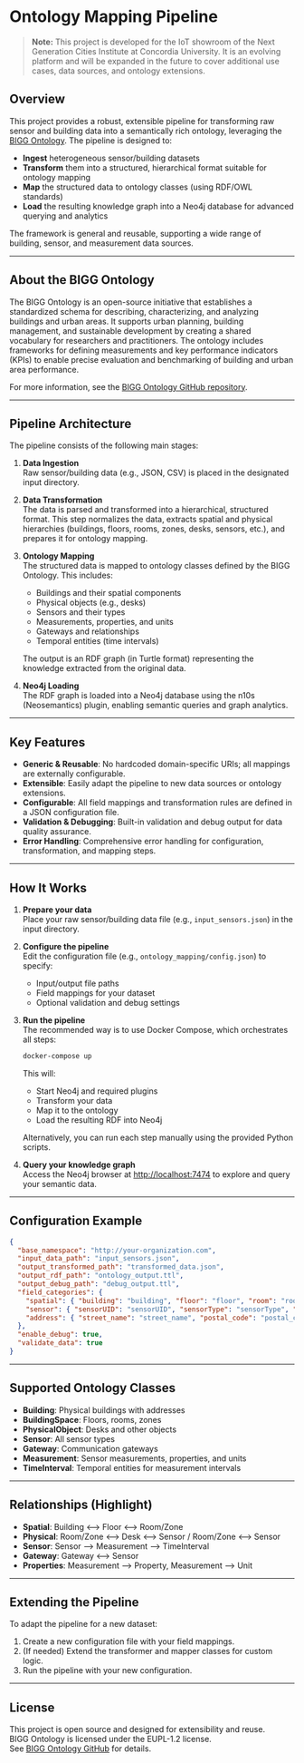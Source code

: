 # Ontology Mapping Pipeline

> **Note:** This project is developed for the IoT showroom of the Next Generation Cities Institute at Concordia University. It is an evolving platform and will be expanded in the future to cover additional use cases, data sources, and ontology extensions.

## Overview

This project provides a robust, extensible pipeline for transforming raw sensor and building data into a semantically rich ontology, leveraging the [BIGG Ontology](https://github.com/BeeGroup-cimne/biggontology). The pipeline is designed to:
- **Ingest** heterogeneous sensor/building datasets
- **Transform** them into a structured, hierarchical format suitable for ontology mapping
- **Map** the structured data to ontology classes (using RDF/OWL standards)
- **Load** the resulting knowledge graph into a Neo4j database for advanced querying and analytics

The framework is general and reusable, supporting a wide range of building, sensor, and measurement data sources.

---

## About the BIGG Ontology

The BIGG Ontology is an open-source initiative that establishes a standardized schema for describing, characterizing, and analyzing buildings and urban areas. It supports urban planning, building management, and sustainable development by creating a shared vocabulary for researchers and practitioners. The ontology includes frameworks for defining measurements and key performance indicators (KPIs) to enable precise evaluation and benchmarking of building and urban area performance.

For more information, see the [BIGG Ontology GitHub repository](https://github.com/BeeGroup-cimne/biggontology).

---

## Pipeline Architecture

The pipeline consists of the following main stages:

1. **Data Ingestion**  
   Raw sensor/building data (e.g., JSON, CSV) is placed in the designated input directory.

2. **Data Transformation**  
   The data is parsed and transformed into a hierarchical, structured format. This step normalizes the data, extracts spatial and physical hierarchies (buildings, floors, rooms, zones, desks, sensors, etc.), and prepares it for ontology mapping.

3. **Ontology Mapping**  
   The structured data is mapped to ontology classes defined by the BIGG Ontology. This includes:
   - Buildings and their spatial components
   - Physical objects (e.g., desks)
   - Sensors and their types
   - Measurements, properties, and units
   - Gateways and relationships
   - Temporal entities (time intervals)

   The output is an RDF graph (in Turtle format) representing the knowledge extracted from the original data.

4. **Neo4j Loading**  
   The RDF graph is loaded into a Neo4j database using the n10s (Neosemantics) plugin, enabling semantic queries and graph analytics.

---

## Key Features

- **Generic & Reusable**: No hardcoded domain-specific URIs; all mappings are externally configurable.
- **Extensible**: Easily adapt the pipeline to new data sources or ontology extensions.
- **Configurable**: All field mappings and transformation rules are defined in a JSON configuration file.
- **Validation & Debugging**: Built-in validation and debug output for data quality assurance.
- **Error Handling**: Comprehensive error handling for configuration, transformation, and mapping steps.

---

## How It Works

1. **Prepare your data**  
   Place your raw sensor/building data file (e.g., `input_sensors.json`) in the input directory.

2. **Configure the pipeline**  
   Edit the configuration file (e.g., `ontology_mapping/config.json`) to specify:
   - Input/output file paths
   - Field mappings for your dataset
   - Optional validation and debug settings

3. **Run the pipeline**  
   The recommended way is to use Docker Compose, which orchestrates all steps:

   ```bash
   docker-compose up
   ```

   This will:
   - Start Neo4j and required plugins
   - Transform your data
   - Map it to the ontology
   - Load the resulting RDF into Neo4j

   Alternatively, you can run each step manually using the provided Python scripts.

4. **Query your knowledge graph**  
   Access the Neo4j browser at [http://localhost:7474](http://localhost:7474) to explore and query your semantic data.

---

## Configuration Example

```json
{
  "base_namespace": "http://your-organization.com",
  "input_data_path": "input_sensors.json",
  "output_transformed_path": "transformed_data.json",
  "output_rdf_path": "ontology_output.ttl",
  "output_debug_path": "debug_output.ttl",
  "field_categories": {
    "spatial": { "building": "building", "floor": "floor", "room": "room", "zone": "zone" },
    "sensor": { "sensorUID": "sensorUID", "sensorType": "sensorType", "unit": "unit" },
    "address": { "street_name": "street_name", "postal_code": "postal_code" }
  },
  "enable_debug": true,
  "validate_data": true
}
```

---

## Supported Ontology Classes

- **Building**: Physical buildings with addresses
- **BuildingSpace**: Floors, rooms, zones
- **PhysicalObject**: Desks and other objects
- **Sensor**: All sensor types
- **Gateway**: Communication gateways
- **Measurement**: Sensor measurements, properties, and units
- **TimeInterval**: Temporal entities for measurement intervals

---

## Relationships (Highlight)

- **Spatial**: Building <--> Floor <--> Room/Zone
- **Physical**: Room/Zone <--> Desk <--> Sensor / Room/Zone <--> Sensor
- **Sensor**: Sensor --> Measurement --> TimeInterval
- **Gateway**: Gateway <--> Sensor
- **Properties**: Measurement --> Property, Measurement --> Unit

---

## Extending the Pipeline

To adapt the pipeline for a new dataset:
1. Create a new configuration file with your field mappings.
2. (If needed) Extend the transformer and mapper classes for custom logic.
3. Run the pipeline with your new configuration.

---

## License

This project is open source and designed for extensibility and reuse.  
BIGG Ontology is licensed under the EUPL-1.2 license.  
See [BIGG Ontology GitHub](https://github.com/BeeGroup-cimne/biggontology) for details.